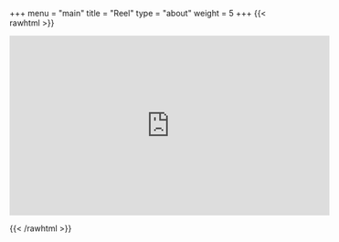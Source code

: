 +++
menu = "main"
title = "Reel"
type = "about"
weight = 5
+++
{{< rawhtml >}}

<iframe width="560" height="315" src="https://www.youtube.com/embed/iNZesC84dH8" title="YouTube video player" frameborder="0" allow="accelerometer; autoplay; clipboard-write; encrypted-media; gyroscope; picture-in-picture" allowfullscreen></iframe>

{{< /rawhtml >}}
